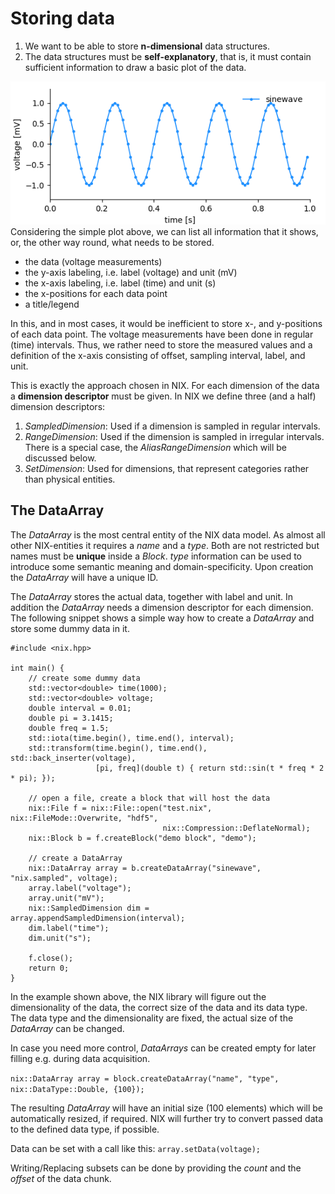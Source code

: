 # Storing data

1. We want to be able to store **n-dimensional** data structures.
2. The data structures must be **self-explanatory**, that is, it must
  contain sufficient information to draw a basic plot of the data.

![sampled_plot](./images/regular_sampled.png "simple plot")
Considering the simple plot above, we can list all information that it shows, or, the other way round, what needs to be stored.

* the data (voltage measurements)
* the y-axis labeling, i.e. label (voltage) and unit (mV)
* the x-axis labeling, i.e. label (time) and unit (s)
* the x-positions for each data point
* a title/legend

In this, and in most cases, it would be inefficient to store x-, and
y-positions of each data point. The voltage measurements have been
done in regular (time) intervals. Thus, we rather need to store the
measured values and a definition of the x-axis consisting of offset,
sampling interval, label, and unit.

This is exactly the approach chosen in NIX. For each dimension of the
data a **dimension descriptor** must be given. In NIX we define three
(and a half) dimension descriptors:

1. *SampledDimension*: Used if a dimension is sampled in regular intervals.
2. *RangeDimension*: Used if the dimension is sampled in irregular
   intervals. There is a special case, the *AliasRangeDimension* which
   will be discussed below.
3. *SetDimension*: Used for dimensions, that represent categories rather than physical entities.


## The DataArray

The *DataArray* is the most central entity of the NIX data model. As
almost all other NIX-entities it requires a *name* and a *type*. Both
are not restricted but names must be **unique** inside a
*Block*. *type* information can be used to introduce some semantic
meaning and domain-specificity. Upon creation the *DataArray* will
have a unique ID.

The *DataArray* stores the actual data, together with label and
unit. In addition the *DataArray* needs a dimension descriptor for
each dimension. The following snippet shows a simple way how to create
a *DataArray* and store some dummy data in it.

```
#include <nix.hpp>

int main() {
    // create some dummy data
    std::vector<double> time(1000);
    std::vector<double> voltage;
    double interval = 0.01;
    double pi = 3.1415;
    double freq = 1.5;
    std::iota(time.begin(), time.end(), interval);
    std::transform(time.begin(), time.end(), std::back_inserter(voltage),
                   [pi, freq](double t) { return std::sin(t * freq * 2 * pi); });

    // open a file, create a block that will host the data
    nix::File f = nix::File::open("test.nix", nix::FileMode::Overwrite, "hdf5",
                                  nix::Compression::DeflateNormal);
    nix::Block b = f.createBlock("demo block", "demo");

    // create a DataArray
    nix::DataArray array = b.createDataArray("sinewave", "nix.sampled", voltage);
    array.label("voltage");
    array.unit("mV");
    nix::SampledDimension dim = array.appendSampledDimension(interval);
    dim.label("time");
    dim.unit("s");

    f.close();
    return 0;
}
```

In the example shown above, the NIX library will figure out the
dimensionality of the data, the correct size of the data and its data
type. The data type and the dimensionality are fixed, the actual size
of the *DataArray* can be changed.

In case you need more control, *DataArrays* can be created empty for
later filling e.g. during data acquisition.

``nix::DataArray array = block.createDataArray("name", "type", nix::DataType::Double, {100});``

The resulting *DataArray* will have an initial size (100 elements)
which will be automatically resized, if required. NIX will further try
to convert passed data to the defined data type, if possible.

Data can be set with a call like this:
``array.setData(voltage);``

Writing/Replacing subsets can be done by providing the *count* and the
*offset* of the data chunk.
